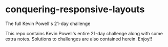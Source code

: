 # conquering-responsive-layouts
The full Kevin Powell's 21-day challenge

This repo contains Kevin Powell's entire 21-day challenge along with some extra notes. Solutions to challenges are also contained herein.
Enjoy!!
